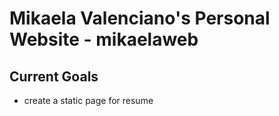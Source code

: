 # Mikaela Valenciano's Personal Website - mikaelaweb

## Current Goals
* create a static page for resume
